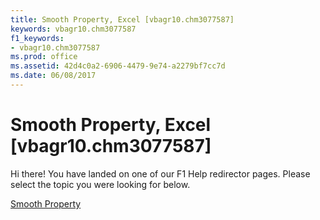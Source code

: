 ```yaml
---
title: Smooth Property, Excel [vbagr10.chm3077587]
keywords: vbagr10.chm3077587
f1_keywords:
- vbagr10.chm3077587
ms.prod: office
ms.assetid: 42d4c0a2-6906-4479-9e74-a2279bf7cc7d
ms.date: 06/08/2017
---
```



# Smooth Property, Excel [vbagr10.chm3077587]

Hi there! You have landed on one of our F1 Help redirector pages. Please select the topic you were looking for below.

[Smooth Property](http://msdn.microsoft.com/library/037fa5ed-dd47-c544-50c4-813bc8000955%28Office.15%29.aspx)

